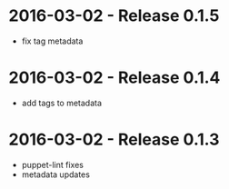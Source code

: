 # 2016-03-02 - Release 0.1.5
- fix tag metadata

# 2016-03-02 - Release 0.1.4
- add tags to metadata 

# 2016-03-02 - Release 0.1.3
- puppet-lint fixes
- metadata updates